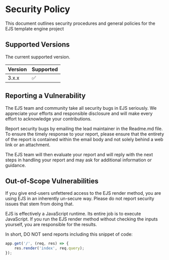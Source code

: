 # Security Policy
This document outlines security procedures and general policies for the EJS template engine project

## Supported Versions

The current supported version.

| Version | Supported          |
| ------- | ------------------ |
| 3.x.x   | :white_check_mark: |

## Reporting a Vulnerability
The EJS team and community take all security bugs in EJS seriously. 
We appreciate your efforts and responsible disclosure and will make every effort to acknowledge your contributions.

Report security bugs by emailing the lead maintainer in the Readme.md file.
To ensure the timely response to your report, please ensure that the entirety of the report is contained within the email body and not solely behind a web link or an attachment.

The EJS team will then evaluate your report and will reply with the next steps in handling your report and may ask for additional information or guidance.

## Out-of-Scope Vulnerabilities
If you give end-users unfettered access to the EJS render method, you are using EJS in an inherently un-secure way. Please do not report security issues that stem from doing that.

EJS is effectively a JavaScript runtime. Its entire job is to execute JavaScript. If you run the EJS render method without checking the inputs yourself, you are responsible for the results.

In short, DO NOT send reports including this snippet of code:

```javascript
app.get('/', (req, res) => {
    res.render('index', req.query);
});
```
